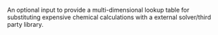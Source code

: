 An optional input to provide a multi-dimensional lookup table for substituting expensive chemical calculations with a external solver/third party library.
